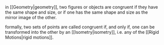 in [[Geometry|geometry]], two figures or objects are congruent if they have the same shape and size, or if one has the same shape and size as the mirror image of the other.

formally, two sets of points are called congruent if, and only if, one can be transformed into the other by an [[Isometry|isometry]], i.e. any of the [[Rigid Motions|rigid motions]].
